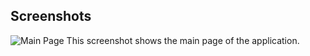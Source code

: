 ## Screenshots

![Main Page](LiveScores.png)
This screenshot shows the main page of the application.
